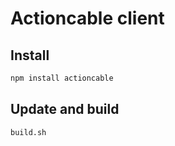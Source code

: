 # Actioncable client

## Install
```sh
npm install actioncable
```

## Update and build

```sh
build.sh
```
